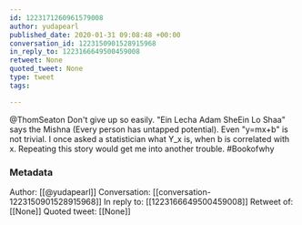 ```yaml
---
id: 1223171260961579008
author: yudapearl
published_date: 2020-01-31 09:08:48 +00:00
conversation_id: 1223150901528915968
in_reply_to: 1223166649500459008
retweet: None
quoted_tweet: None
type: tweet
tags:

---
```


@ThomSeaton Don't give up so easily. "Ein Lecha Adam SheEin Lo Shaa" says the Mishna (Every person has untapped potential). Even "y=mx+b" is not trivial. I once asked a statistician what Y_x is, when b is correlated with x. Repeating this story would get me into another trouble. #Bookofwhy

### Metadata

Author: [[@yudapearl]]
Conversation: [[conversation-1223150901528915968]]
In reply to: [[1223166649500459008]]
Retweet of: [[None]]
Quoted tweet: [[None]]
